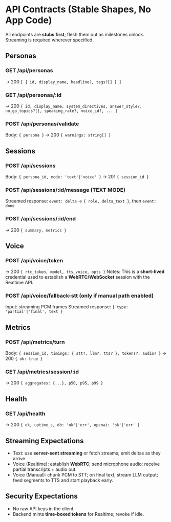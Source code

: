 # API Contracts (Stable Shapes, No App Code)

All endpoints are **stubs first**; flesh them out as milestones unlock. Streaming is required wherever specified.

## Personas
### GET /api/personas
→ 200 `[ { id, display_name, headline?, tags?[] } ]`

### GET /api/personas/:id
→ 200 `{ id, display_name, system_directives, answer_style?, no_go_topics?[], speaking_rate?, voice_id?, ... }`

### POST /api/personas/validate
Body: `{ persona }`
→ 200 `{ warnings: string[] }`

## Sessions
### POST /api/sessions
Body: `{ persona_id, mode: 'text'|'voice' }`
→ 201 `{ session_id }`

### POST /api/sessions/:id/message  (TEXT MODE)
Streamed response: `event: delta` → `{ role, delta_text }`, then `event: done`

### POST /api/sessions/:id/end
→ 200 `{ summary, metrics }`

## Voice
### POST /api/voice/token
→ 200 `{ rtc_token, model, tts_voice, opts }`
Notes: This is a **short-lived** credential used to establish a **WebRTC/WebSocket** session with the Realtime API.

### POST /api/voice/fallback-stt  (only if manual path enabled)
Input: streaming PCM frames
Streamed response: `{ type: 'partial'|'final', text }`

## Metrics
### POST /api/metrics/turn
Body: `{ session_id, timings: { stt?, llm?, tts? }, tokens?, audio? }`
→ 200 `{ ok: true }`

### GET /api/metrics/session/:id
→ 200 `{ aggregates: {...}, p50, p95, p99 }`

## Health
### GET /api/health
→ 200 `{ ok, uptime_s, db: 'ok'|'err', openai: 'ok'|'err' }`

## Streaming Expectations
- Text: use **server-sent streaming** or fetch streams; emit deltas as they arrive.
- Voice (Realtime): establish **WebRTC**; send microphone audio; receive partial transcripts + audio out.
- Voice (Manual): chunk PCM to STT; on final text, stream LLM output; feed segments to TTS and start playback early.

## Security Expectations
- No raw API keys in the client.
- Backend mints **time-boxed tokens** for Realtime; revoke if idle.
